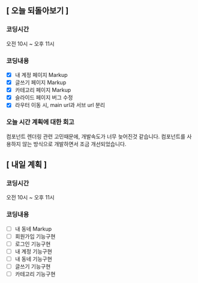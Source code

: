 ## [ 오늘 되돌아보기 ]

### 코딩시간

오전 10시 ~ 오후 11시

### 코딩내용

- [x] 내 계정 페이지 Markup
- [x] 글쓰기 페이지 Markup
- [x] 카테고리 페이지 Markup
- [x] 슬라이드 페이지 버그 수정
- [x] 라우터 이동 시, main url과 서브 url 분리

### 오늘 시간 계획에 대한 회고

컴포넌트 렌더링 관련 고민때문에, 개발속도가 너무 늦어진것 같습니다.
컴포넌트를 사용하지 않는 방식으로 개발하면서 조금 개선되었습니다.

## [ 내일 계획 ]

### 코딩시간

오전 10시 ~ 오후 11시

### 코딩내용

- [ ] 내 동네 Markup
- [ ] 회원가입 기능구현
- [ ] 로그인 기능구현
- [ ] 내 계정 기능구현
- [ ] 내 동네 기능구현
- [ ] 글쓰기 기능구현
- [ ] 카테고리 기능구현
